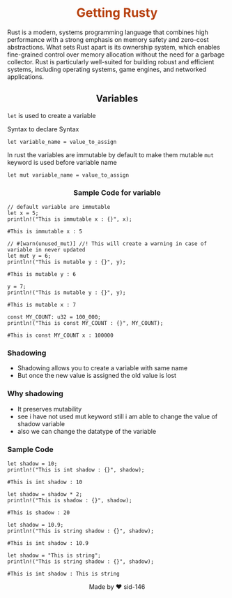 <h1 style='text-align:center; color:#b7410e '>
Getting Rusty
</h1>

Rust is a modern, systems programming language that combines high performance with a strong emphasis on memory safety and zero-cost abstractions. What sets Rust apart is its ownership system, which enables fine-grained control over memory allocation without the need for a garbage collector. Rust is particularly well-suited for building robust and efficient systems, including operating systems, game engines, and networked applications.

<h2 style='text-align:center;'>Variables</h2>
<!-- ## Variables -->

`let` is used to create a variable

Syntax to declare Syntax

`let variable_name = value_to_assign`

In rust the variables are immutable by default to make them mutable `mut` keyword is used before variable name

`let mut variable_name = value_to_assign`

<h3 style='text-align:center;'>Sample Code for variable</h3>
<!-- ### Sample Code for variable -->

```
// default variable are immutable
let x = 5;
println!("This is immutable x : {}", x);

#This is immutable x : 5

// #[warn(unused_mut)] //! This will create a warning in case of variable in never updated
let mut y = 6;
println!("This is mutable y : {}", y);

#This is mutable y : 6

y = 7;
println!("This is mutable y : {}", y);

#This is mutable x : 7

const MY_COUNT: u32 = 100_000;
println!("This is const MY_COUNT : {}", MY_COUNT);

#This is const MY_COUNT x : 100000
```

### Shadowing

- Shadowing allows you to create a variable with same name
- But once the new value is assigned the old value is lost

### Why shadowing

- It preserves mutability
- see i have not used mut keyword still i am able to change the value of shadow variable
- also we can change the datatype of the variable

### Sample Code

```
let shadow = 10;
println!("This is int shadow : {}", shadow);

#This is int shadow : 10

let shadow = shadow * 2;
println!("This is shadow : {}", shadow);

#This is shadow : 20

let shadow = 10.9;
println!("This is string shadow : {}", shadow);

#This is int shadow : 10.9

let shadow = "This is string";
println!("This is string shadow : {}", shadow);

#This is int shadow : This is string
```

<p style= "text-align :center;">
Made by ❤ sid-146
</p>

